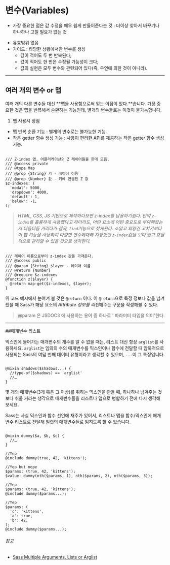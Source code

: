 
# 변수(Variables)

- 가장 중요한 점은 값 수정을 매우 쉽게 만들어준다는 것 : 더이상 찾아서 바꾸기나 하나하나 고칠 필요가 없는 것
* 유효범위 없음
* 가이드 : 타당한 상황에서만 변수를 생성
    * 값이 적어도 두 번 반복된다;
    * 값이 적어도 한 번은 수정될 가능성이 크다;
    * 값의 실현은 모두 변수와 관련되어 있다(즉, 우연에 의한 것이 아니라).



___
## 여러 개의 변수 or 맵

여러 개의 다른 변수들 대신 **맵을 사용함으로써 얻는 이점이 있다.**습니다.
가장 중요한 것은 맵을 반복해서 순환하는 기능인데, 별개의 변수들로는 이것이 불가능합니다.

1. 맵 사용시 장점
- 맵 반복 순환 기능 : 별개의 변수로는 불가능한 기능.
- 작은 getter 함수 생성 기능 : 사용이 편리한 API를 제공하는 작은 getter 함수 생성 기능.

<pre class="highlight"><code class="css">
/// Z-index 맵. 어플리케이션의 Z 레이어들을 한데 모음.
/// @access private
/// @type Map
/// @prop {String} 키 - 레이어 이름
/// @prop {Number} 값 - 키에 연결된 Z 값
$z-indexes: (
  'modal': 5000,
  'dropdown': 4000,
  'default': 1,
  'below': -1,
);
</code></pre>
>*HTML, CSS, JS 기반으로 제작하다보면 z-index를 남용하기쉽다. 만약 `z-index`를 훌륭하게  사용했다고 하더라도,
어떤 요소에 어떤 중요도로 부여해왔는지 더듬더듬 거리다가 결국, `find`기능으로 찾게된다. 소잃고 외양간 고치기보다
이 맵 기능을 사용하여 다양한 변수에대해 지정했던 `z-index`값을 보다 쉽고 효율적으로 관리할 수 있을 것으로 생각한다.*



<pre class="highlight"><code class="css">
/// 레이어 이름으로부터 z-index 값을 가져온다.
/// @access public
/// @param {String} $layer - 레이어 이름
/// @return {Number}
/// @require $z-indexes
@function z($layer) {
  @return map-get($z-indexes, $layer);
}
</code></pre>

위 코드 예시에서 눈여겨 볼 것은 `@return` 이다. 이 `@return`으로 특정 정보나 값을 넘겨 줬을 때
Sass가 해당 요소의 *Attribute 정보를 리턴*해주는 구문을 작성해볼 수 있다.

> @param 은 JSDOC3 에 사용하는 용어 중 하나로 ' 파라미터 타입을 의미'한다.


_ _ _



##매개변수 리스트

믹스인에 들어가는 매개변수의 개수를 알 수 없을 때는, 리스트 대신 항상 `arglist`를 사용하세요. `arglist`는 임의의 수의 매개변수를 믹스인이나 함수에 전달할 때 암묵적으로 사용되는 Sass의 여덟 번째 데이터 유형이라고 생각할 수 있으며, `...`이 그 특징입니다.
<pre class="highlight"><code class="css">
@mixin shadows($shadows...) {
  //type-of($shadows) == 'arglist'
  //…
}
</code></pre>



몇 개의 매개변수(3개 혹은 그 이상)를 취하는 믹스인을 만들 때, 하나하나 넘겨주는 것보다 쉬울 거라는 생각으로 매개변수들을 리스트나 맵으로 병합하기 전에 다시 생각해 보세요.

Sass는 사실 믹스인과 함수 선언에 재주가 있어서, 리스트나 맵을 함수/믹스인에 매개변수 리스트로 전달해 일련의 매개변수들로 읽히도록 할 수 있습니다.

<pre class="highlight"><code class="css">
@mixin dummy($a, $b, $c) {
  //…
}

//Yep
@include dummy(true, 42, 'kittens');

//Yep but nope
$params: (true, 42, 'kittens');
$value: dummy(nth($params, 1), nth($params, 2), nth($params, 3));

//Yep
$params: (true, 42, 'kittens');
@include dummy($params...);

//Yep
$params: (
  'c': 'kittens',
  'a': true,
  'b': 42,
);
@include dummy($params...);
</code></pre>

###### 참고

* [Sass Multiple Arguments, Lists or Arglist](http://www.sitepoint.com/sass-multiple-arguments-lists-or-arglist/)
